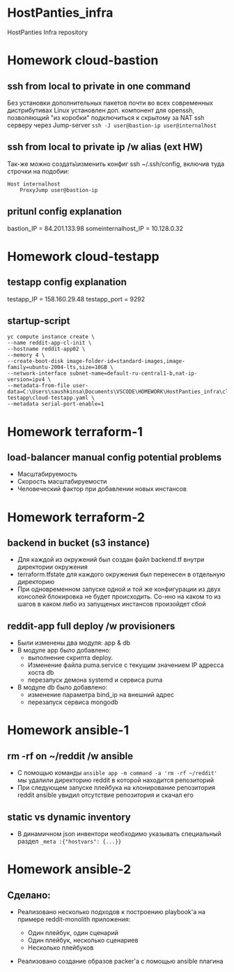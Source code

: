 # HostPanties_infra
HostPanties Infra repository

# Homework cloud-bastion
## ssh from local to private in one command
Без установки дополнительных пакетов почти во всех современных дистрибутивах Linux установлен доп. компонент для openssh, позволяющий "из коробки" подключиться к скрытому за NAT ssh серверу через Jump-server
```ssh -J user@bastion-ip user@internalhost```
## ssh from local to private ip /w alias (ext HW)
Так-же можно создать\изменить конфиг ssh ~/.ssh/config, включив туда строчки на подобии:
```
Host internalhost
    ProxyJump user@bastion-ip
```
## pritunl config explanation
bastion_IP = 84.201.133.98
someinternalhost_IP = 10.128.0.32

# Homework cloud-testapp
## testapp config explanation
testapp_IP = 158.160.29.48
testapp_port = 9292
## startup-script
```
yc compute instance create \
--name reddit-app-cl-init \
--hostname reddit-app02 \
--memory 4 \
--create-boot-disk image-folder-id=standard-images,image-family=ubuntu-2004-lts,size=10GB \
--network-interface subnet-name=default-ru-central1-b,nat-ip-version=ipv4 \
--metadata-from-file user-data=C:\Users\saushkinsa\Documents\VSCODE\HOMEWORK\HostPanties_infra\cloud-testapp\cloud-testapp.yaml \
--metadata serial-port-enable=1
```

# Homework terraform-1
## load-balancer manual config potential problems
- Масштабируемость
- Скорость масштабируемости
- Человеческий фактор при добавлении новых инстансов

# Homework terraform-2
## backend in bucket (s3 instance)
- Для каждой из окружений был создан файл backend.tf внутри директории окружения
- terraform.tfstate для каждого окружения был перенесен в отдельную директорию
- При одновременном запуске одной и той же конфигурации из двух консолей блокировка не будет происходить. Со-нно на каком то из шагов в каком либо из запущеных инстансов произойдет сбой

## reddit-app full deploy /w provisioners
- Были изменены два модуля: app & db
- В модуле app было добавлено:
    - выполнение скрипта deploy.
    - Изменение файла puma.service с текущим значением IP адресса хоста db
    - перезапуск демона systemd и сервиса puma
- В модуле db было добавлено:
    - изменение параметра bind_ip на внешний адрес
    - перезапуск сервиса mongodb

# Homework ansible-1
## rm -rf on ~/reddit /w ansible
- С помощью команды ```ansible app -m command -a 'rm -rf ~/reddit'``` мы удалили директорию reddit в которой находится репозиторий
- При следующем запуске плейбука на клонирование репозитория reddit ansible увидил отсутствие репозитория и скачал его
## static vs dynamic inventory
- В динамичном json инвентори необходимо указывать специальный раздел ```_meta :{"hostvars": {...}}```

# Homework ansible-2
## Сделано:
- Реализовано несколько подходов к построению playbook'a на примере reddit-monolith приложения:
  - Один плейбук, один сценарий
  - Один плейбук, несколько сценариев
  - Несколько плейбуков

- Реализовано создание образов packer'a с помощью ansible плагина
